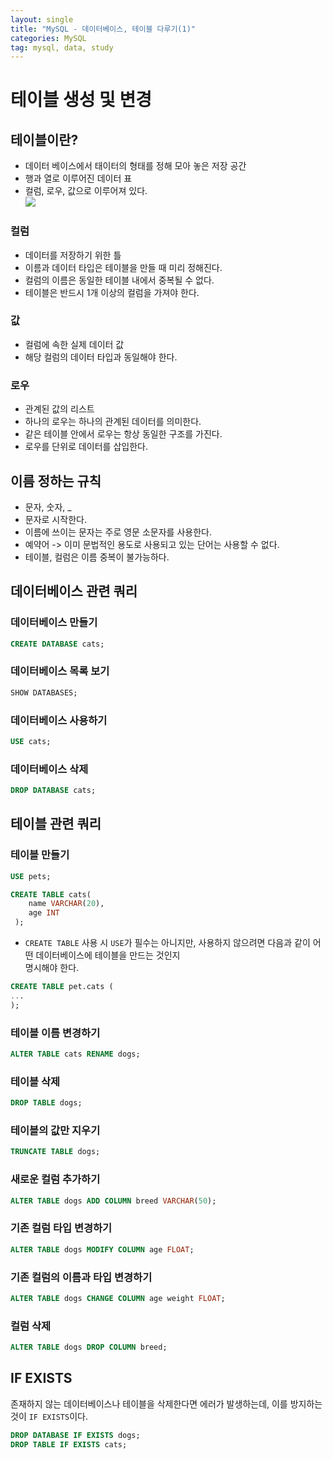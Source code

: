 ```yaml
---
layout: single
title: "MySQL - 데이터베이스, 테이블 다루기(1)"
categories: MySQL
tag: mysql, data, study
---
```


# 테이블 생성 및 변경

## 테이블이란?

-   데이터 베이스에서 태이터의 형태를 정해 모아 놓은 저장 공간
-   행과 열로 이루어진 데이터 표
-   컬럼, 로우, 값으로 이루어져 있다.  
    ![](https://velog.velcdn.com/images/pine1230/post/f3fdf2d3-2e7d-4f55-b03f-4ed7c035aeb6/image.png)

### 컬럼

-   데이터를 저장하기 위한 틀
-   이름과 데이터 타입은 테이블을 만들 때 미리 정해진다.
-   컬럼의 이름은 동일한 테이블 내에서 중복될 수 없다.
-   테이블은 반드시 1개 이상의 컬럼을 가져야 한다.

### 값

-   컬럼에 속한 실제 데이터 값
-   해당 컬럼의 데이터 타입과 동일해야 한다.

### 로우

-   관계된 값의 리스트
-   하나의 로우는 하나의 관계된 데이터를 의미한다.
-   같은 테이블 안에서 로우는 항상 동일한 구조를 가진다.
-   로우를 단위로 데이터를 삽입한다.

## 이름 정하는 규칙

-   문자, 숫자, \_
-   문자로 시작한다.
-   이름에 쓰이는 문자는 주로 영문 소문자를 사용한다.
-   예약어 -> 이미 문법적인 용도로 사용되고 있는 단어는 사용할 수 없다.
-   테이블, 컬럼은 이름 중복이 불가능하다.

## 데이터베이스 관련 쿼리

### 데이터베이스 만들기

```sql
CREATE DATABASE cats;
```

### 데이터베이스 목록 보기

```sql
SHOW DATABASES;
```

### 데이터베이스 사용하기

```sql
USE cats;
```

### 데이터베이스 삭제

```sql
DROP DATABASE cats;
```

## 테이블 관련 쿼리

### 테이블 만들기

```sql
USE pets;

CREATE TABLE cats( 
    name VARCHAR(20),
    age INT
 );
```

-   `CREATE TABLE` 사용 시 `USE`가 필수는 아니지만, 사용하지 않으려면 다음과 같이 어떤 데이터베이스에 테이블을 만드는 것인지  
    명시해야 한다.

```sql
CREATE TABLE pet.cats (
...
);
```

### 테이블 이름 변경하기

```sql
ALTER TABLE cats RENAME dogs;
```

### 테이블 삭제

```sql
DROP TABLE dogs;
```

### 테이블의 값만 지우기

```sql
TRUNCATE TABLE dogs;
```

### 새로운 컬럼 추가하기

```sql
ALTER TABLE dogs ADD COLUMN breed VARCHAR(50);
```

### 기존 컬럼 타입 변경하기

```sql
ALTER TABLE dogs MODIFY COLUMN age FLOAT;
```

### 기존 컬럼의 이름과 타입 변경하기

```sql
ALTER TABLE dogs CHANGE COLUMN age weight FLOAT;
```

### 컬럼 삭제

```sql
ALTER TABLE dogs DROP COLUMN breed;
```

## IF EXISTS

존재하지 않는 데이터베이스나 테이블을 삭제한다면 에러가 발생하는데, 이를 방지하는 것이 `IF EXISTS`이다.

```sql
DROP DATABASE IF EXISTS dogs;
DROP TABLE IF EXISTS cats;
```